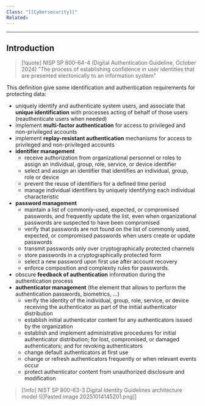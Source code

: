 ```yaml
---
Class: "[[Cybersecurity]]"
Related:
---
```

---
## Introduction

>[!quote] NISP SP 800-64-4 (Digital Authentication Guideline, October 2024)
>”The process of establishing confidence in user identities that are presented electonically to an information system”

This definition give some identification and authentication requirements for protecting data:
- uniquely identify and authenticate system users, and associate that **unique identification** with processes acting of behalf of those users (reauthenticate users when needed)
- implement **multi-factor authentication** for access to privileged and non-privileged accounts
- implement **replay-resistant authentication** mechanisms for access to privileged and non-privileged accounts
- **identifier management**
	- receive authorization from organizational personnel or roles to assign an individual, group, role, service, or device identifier
	- select and assign an identifier that identifies an individual, group, role or device
	- prevent the reuse of identifiers for a defined time period
	- manage individual identifiers by uniquely identifying each individual characteristic
- **password management**
	- maintain a list of commonly-used, expected, or compromised passwords, and frequently update the list, even when organizational passwords are suspected to have been compromised
	- verify that passwords are not found on the list of commonly used, expected, or compromised passwords when users create or update passwords
	- transmit passwords only over cryptographically protected channels
	- store passwords in a cryptographically protected form
	- select a new password upon first use after account recovery
	- enforce composition and complexity rules for passwords.
- obscure **feedback of authentication** information during the authentication process
- **authenticator management** (the element that allows to perform the authentication passwords, biometrics, …)
	- verify the identity of the individual, group, role, service, or device receiving the authenticator as part of the initial authenticator distribution
	- establish initial authenticator content for any authenticators issued by the organization
	- establish and implement administrative procedures for initial authenticator distribution; for lost, compromised, or damaged authenticators; and for revoking authenticators
	- change default authenticators at first use
	- change or refresh authenticators frequently or when relevant events occur
	- protect authenticator content from unauthorized disclosure and modification

>[!info] NIST SP 800-63-3 Digital Identity Guidelines architecture model
>![[Pasted image 20251014145201.png]]

